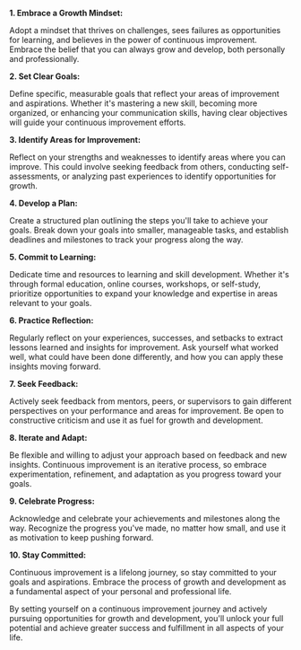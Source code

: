 **1. Embrace a Growth Mindset:** 

Adopt a mindset that thrives on challenges, sees failures as opportunities for learning, and believes in the power of continuous improvement. Embrace the belief that you can always grow and develop, both personally and professionally.

**2. Set Clear Goals:** 

Define specific, measurable goals that reflect your areas of improvement and aspirations. Whether it's mastering a new skill, becoming more organized, or enhancing your communication skills, having clear objectives will guide your continuous improvement efforts.

**3. Identify Areas for Improvement:** 

Reflect on your strengths and weaknesses to identify areas where you can improve. This could involve seeking feedback from others, conducting self-assessments, or analyzing past experiences to identify opportunities for growth.

**4. Develop a Plan:** 

Create a structured plan outlining the steps you'll take to achieve your goals. Break down your goals into smaller, manageable tasks, and establish deadlines and milestones to track your progress along the way.

**5. Commit to Learning:**

Dedicate time and resources to learning and skill development. Whether it's through formal education, online courses, workshops, or self-study, prioritize opportunities to expand your knowledge and expertise in areas relevant to your goals.

**6. Practice Reflection:** 

Regularly reflect on your experiences, successes, and setbacks to extract lessons learned and insights for improvement. Ask yourself what worked well, what could have been done differently, and how you can apply these insights moving forward.

**7. Seek Feedback:** 

Actively seek feedback from mentors, peers, or supervisors to gain different perspectives on your performance and areas for improvement. Be open to constructive criticism and use it as fuel for growth and development.

**8. Iterate and Adapt:**

Be flexible and willing to adjust your approach based on feedback and new insights. Continuous improvement is an iterative process, so embrace experimentation, refinement, and adaptation as you progress toward your goals.

**9. Celebrate Progress:** 

Acknowledge and celebrate your achievements and milestones along the way. Recognize the progress you've made, no matter how small, and use it as motivation to keep pushing forward.

**10. Stay Committed:** 

Continuous improvement is a lifelong journey, so stay committed to your goals and aspirations. Embrace the process of growth and development as a fundamental aspect of your personal and professional life.

By setting yourself on a continuous improvement journey and actively pursuing opportunities for growth and development, you'll unlock your full potential and achieve greater success and fulfillment in all aspects of your life.
